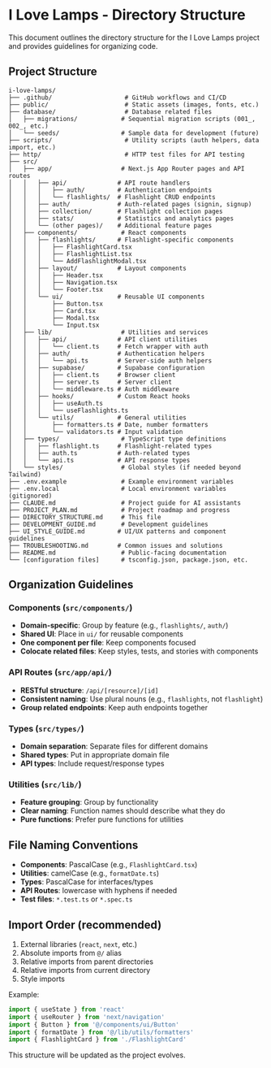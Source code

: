 # I Love Lamps - Directory Structure

This document outlines the directory structure for the I Love Lamps project and provides guidelines for organizing code.

## Project Structure

```
i-love-lamps/
├── .github/                    # GitHub workflows and CI/CD
├── public/                     # Static assets (images, fonts, etc.)
├── database/                   # Database related files
│   ├── migrations/            # Sequential migration scripts (001_, 002_, etc.)
│   └── seeds/                 # Sample data for development (future)
├── scripts/                    # Utility scripts (auth helpers, data import, etc.)
├── http/                       # HTTP test files for API testing
├── src/
│   ├── app/                   # Next.js App Router pages and API routes
│   │   ├── api/              # API route handlers
│   │   │   ├── auth/         # Authentication endpoints
│   │   │   └── flashlights/  # Flashlight CRUD endpoints
│   │   ├── auth/             # Auth-related pages (signin, signup)
│   │   ├── collection/       # Flashlight collection pages
│   │   ├── stats/            # Statistics and analytics pages
│   │   └── (other pages)/    # Additional feature pages
│   ├── components/            # React components
│   │   ├── flashlights/      # Flashlight-specific components
│   │   │   ├── FlashlightCard.tsx
│   │   │   ├── FlashlightList.tsx
│   │   │   └── AddFlashlightModal.tsx
│   │   ├── layout/           # Layout components
│   │   │   ├── Header.tsx
│   │   │   ├── Navigation.tsx
│   │   │   └── Footer.tsx
│   │   └── ui/               # Reusable UI components
│   │       ├── Button.tsx
│   │       ├── Card.tsx
│   │       ├── Modal.tsx
│   │       └── Input.tsx
│   ├── lib/                   # Utilities and services
│   │   ├── api/              # API client utilities
│   │   │   └── client.ts     # Fetch wrapper with auth
│   │   ├── auth/             # Authentication helpers
│   │   │   └── api.ts        # Server-side auth helpers
│   │   ├── supabase/         # Supabase configuration
│   │   │   ├── client.ts     # Browser client
│   │   │   ├── server.ts     # Server client
│   │   │   └── middleware.ts # Auth middleware
│   │   ├── hooks/            # Custom React hooks
│   │   │   ├── useAuth.ts
│   │   │   └── useFlashlights.ts
│   │   └── utils/            # General utilities
│   │       ├── formatters.ts # Date, number formatters
│   │       └── validators.ts # Input validation
│   ├── types/                 # TypeScript type definitions
│   │   ├── flashlight.ts     # Flashlight-related types
│   │   ├── auth.ts           # Auth-related types
│   │   └── api.ts            # API response types
│   └── styles/                # Global styles (if needed beyond Tailwind)
├── .env.example               # Example environment variables
├── .env.local                 # Local environment variables (gitignored)
├── CLAUDE.md                  # Project guide for AI assistants
├── PROJECT_PLAN.md            # Project roadmap and progress
├── DIRECTORY_STRUCTURE.md     # This file
├── DEVELOPMENT_GUIDE.md       # Development guidelines
├── UI_STYLE_GUIDE.md         # UI/UX patterns and component guidelines
├── TROUBLESHOOTING.md        # Common issues and solutions
├── README.md                  # Public-facing documentation
└── [configuration files]      # tsconfig.json, package.json, etc.
```

## Organization Guidelines

### Components (`src/components/`)
- **Domain-specific**: Group by feature (e.g., `flashlights/`, `auth/`)
- **Shared UI**: Place in `ui/` for reusable components
- **One component per file**: Keep components focused
- **Colocate related files**: Keep styles, tests, and stories with components

### API Routes (`src/app/api/`)
- **RESTful structure**: `/api/[resource]/[id]`
- **Consistent naming**: Use plural nouns (e.g., `flashlights`, not `flashlight`)
- **Group related endpoints**: Keep auth endpoints together

### Types (`src/types/`)
- **Domain separation**: Separate files for different domains
- **Shared types**: Put in appropriate domain file
- **API types**: Include request/response types

### Utilities (`src/lib/`)
- **Feature grouping**: Group by functionality
- **Clear naming**: Function names should describe what they do
- **Pure functions**: Prefer pure functions for utilities

## File Naming Conventions

- **Components**: PascalCase (e.g., `FlashlightCard.tsx`)
- **Utilities**: camelCase (e.g., `formatDate.ts`)
- **Types**: PascalCase for interfaces/types
- **API Routes**: lowercase with hyphens if needed
- **Test files**: `*.test.ts` or `*.spec.ts`

## Import Order (recommended)

1. External libraries (`react`, `next`, etc.)
2. Absolute imports from `@/` alias
3. Relative imports from parent directories
4. Relative imports from current directory
5. Style imports

Example:
```typescript
import { useState } from 'react'
import { useRouter } from 'next/navigation'
import { Button } from '@/components/ui/Button'
import { formatDate } from '@/lib/utils/formatters'
import { FlashlightCard } from './FlashlightCard'
```

This structure will be updated as the project evolves.

